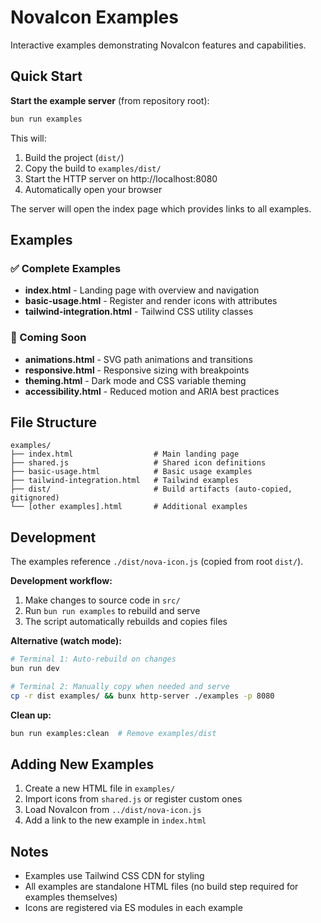 # NovaIcon Examples

Interactive examples demonstrating NovaIcon features and capabilities.

## Quick Start

**Start the example server** (from repository root):
```bash
bun run examples
```

This will:
1. Build the project (`dist/`)
2. Copy the build to `examples/dist/`
3. Start the HTTP server on http://localhost:8080
4. Automatically open your browser

The server will open the index page which provides links to all examples.

## Examples

### ✅ Complete Examples

- **index.html** - Landing page with overview and navigation
- **basic-usage.html** - Register and render icons with attributes
- **tailwind-integration.html** - Tailwind CSS utility classes

### 🚧 Coming Soon

- **animations.html** - SVG path animations and transitions
- **responsive.html** - Responsive sizing with breakpoints
- **theming.html** - Dark mode and CSS variable theming
- **accessibility.html** - Reduced motion and ARIA best practices

## File Structure

```
examples/
├── index.html                  # Main landing page
├── shared.js                   # Shared icon definitions
├── basic-usage.html            # Basic usage examples
├── tailwind-integration.html   # Tailwind examples
├── dist/                       # Build artifacts (auto-copied, gitignored)
└── [other examples].html       # Additional examples
```

## Development

The examples reference `./dist/nova-icon.js` (copied from root `dist/`).

**Development workflow:**

1. Make changes to source code in `src/`
2. Run `bun run examples` to rebuild and serve
3. The script automatically rebuilds and copies files

**Alternative (watch mode):**
```bash
# Terminal 1: Auto-rebuild on changes
bun run dev

# Terminal 2: Manually copy when needed and serve
cp -r dist examples/ && bunx http-server ./examples -p 8080
```

**Clean up:**
```bash
bun run examples:clean  # Remove examples/dist
```

## Adding New Examples

1. Create a new HTML file in `examples/`
2. Import icons from `shared.js` or register custom ones
3. Load NovaIcon from `../dist/nova-icon.js`
4. Add a link to the new example in `index.html`

## Notes

- Examples use Tailwind CSS CDN for styling
- All examples are standalone HTML files (no build step required for examples themselves)
- Icons are registered via ES modules in each example
